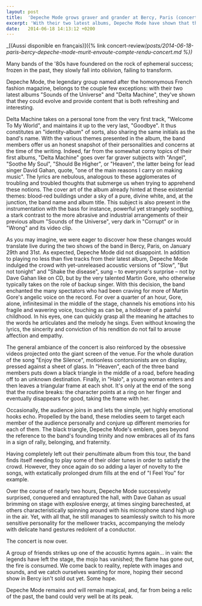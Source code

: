 ```yaml
---
layout: post
title:  'Depeche Mode grows graver and grander at Bercy, Paris (concert review)'
excerpt: 'With their two latest albums, Depeche Mode have shown that they could evolve and provide content that is both refreshing and interesting.'
date:   2014-06-18 14:13:12 +0200
---
```


_[(Aussi disponible en français)]({% link concert-review/_posts/2014-06-18-paris-bercy-depeche-mode-murit-envoute-compte-rendu-concert.md %})_

Many bands of the '80s have foundered on the rock of ephemeral success; frozen in the past, they slowly fall into oblivion, failing to transform.

Depeche Mode, the legendary group named after the homonymous French fashion magazine, belongs to the couple few exceptions: with their two latest albums "Sounds of the Universe" and "Delta Machine", they've shown that they could evolve and provide content that is both refreshing and interesting.

Delta Machine takes on a personal tone from the very first track, "Welcome To My World", and maintains it up to the very last, "Goodbye". It thus constitutes an "identity-album" of sorts, also sharing the same initials as the band's name. With the various themes presented in the album, the band members offer us an honest snapshot of their personalities and concerns at the time of the writing. Indeed, far from the somewhat corny topics of their first albums, "Delta Machine" goes over far graver subjects with "Angel", "Soothe My Soul", "Should Be Higher", or "Heaven", the latter being for lead singer David Gahan, quote, "one of the main reasons I carry on making music". The lyrics are nebulous, analogous to these agglomerates of troubling and troubled thoughts that submerge us when trying to apprehend these notions. The cover art of the album already hinted at these existential themes: blood-red buildings under a sky of a pure, divine white, and, at the junction, the band name and album title. This subject is also present in the instrumentation with the bass for instance, powerful yet strangely soothing, a stark contrast to the more abrasive and industrial arrangements of their previous album "Sounds of the Universe", very dark in "Corrupt" or in "Wrong" and its video clip.

As you may imagine, we were eager to discover how these changes would translate live during the two shows of the band in Bercy, Paris, on January 29th and 31st. As expected, Depeche Mode did not disappoint. In addition to playing no less than five tracks from their latest album, Depeche Mode indulged the crowd with yet-unreleased acoustic versions of "Slow", "But not tonight" and "Shake the disease", sung – to everyone's surprise – not by Dave Gahan like on CD, but by the very talented Martin Gore, who otherwise typically takes on the role of backup singer. With this decision, the band enchanted the many spectators who had been craving for more of Martin Gore's angelic voice on the record. For over a quarter of an hour, Gore, alone, infinitesimal in the middle of the stage, channels his emotions into his fragile and wavering voice, touching as can be, a holdover of a painful childhood. In his eyes, one can quickly grasp all the meaning he attaches to the words he articulates and the melody he sings. Even without knowing the lyrics, the sincerity and conviction of his rendition do not fail to arouse affection and empathy.

The general ambiance of the concert is also reinforced by the obsessive videos projected onto the giant screen of the venue. For the whole duration of the song "Enjoy the Silence", motionless contorsionists are on display, pressed against a sheet of glass. In "Heaven", each of the three band members puts down a black triangle in the middle of a road, before heading off to an unknown destination. Finally, in "Halo", a young woman enters and then leaves a triangular frame at each shot. It's only at the end of the song that the routine breaks: the character points at a ring on her finger and eventually disappears for good, taking the frame with her.

Occasionally, the audience joins in and lets the simple, yet highly emotional hooks echo. Propelled by the band, these melodies seem to target each member of the audience personally and conjure up different memories for each of them. The black triangle, Depeche Mode's emblem, goes beyond the reference to the band's founding trinity and now embraces all of its fans in a sign of rally, belonging, and fraternity.

Having completely left out their penultimate album from this tour, the band finds itself needing to play some of their older tunes in order to satisfy the crowd. However, they once again do so adding a layer of novelty to the songs, with extatically prolonged drum fills at the end of "I Feel You" for example.

Over the course of nearly two hours, Depeche Mode successively surprised, conquered and enraptured the hall, with Dave Gahan as usual brimming on stage with explosive energy, at times singing barechested, at others characteristically spinning around with his microphone stand high up in the air. Yet, with all that, he still manages to seamlessly switch to his more sensitive personality for the mellower tracks, accompanying the melody with delicate hand gestures redolent of a conductor.

The concert is now over.

A group of friends strikes up one of the acoustic hymns again... in vain: the legends have left the stage, the mojo has vanished; the flame has gone out, the fire is consumed. We come back to reality, replete with images and sounds, and we catch ourselves wanting for more, hoping their second show in Bercy isn't sold out yet. Some hope.

Depeche Mode remains and will remain magical, and, far from being a relic of the past, the band could very well be at its peak.